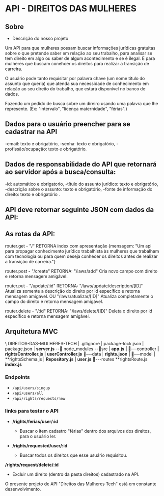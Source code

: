 

# API - DIREITOS DAS MULHERES

## Sobre
- Descrição do nosso projeto

Um API para que mulheres possam buscar informações jurídicas gratuitas sobre o que pretende saber em relação ao seu trabalho, para analisar se tem direito em algo ou saber de algum acontecimento e se é ilegal. E para mulheres que buscam conehcer os direitos para realizar a transição de carreira.

O usuário pode tanto requisitar por palavra chave (um nome título do assunto que queria) que atenda sua necessidade de conhecimento em relação ao seu direito do trabalho, que estará disponível no banco de dados.

Fazendo um pedido de busca sobre um direiro usando uma palavra que lhe represente. (Ex: "intervalo", "licença maternidade", "férias".)


## Dados para o usuário preencher para se cadastrar na API
-email: texto e obrigatório,
-senha: texto e obrigatório,
-profissão/ocupação: texto e obrigatório.



## Dados de responsabilidade do API que retornará ao servidor após a busca/consulta:
-id: automático e obrigatorio,
-título do assunto jurídico: texto e obrigatório,
-descrição sobre o assunto: texto e obrigatório,
-fonte de informação do direito: texto e obrigatório .

## API deve retornar seguinte JSON com dados da API:

<!-- [
  {
        "id": "",
        "titleLegalSubject": "Licença Maternidade",
        "description": "A funcionária gestante tem direito a se afastar de suas atividades profissionais, sem prejuízo de salário, por 120 dias.",
        "sourceInformation": "artigo 392 da CLT"
    }
] -->

## As rotas da API:

router.get -
"/"
RETORNA index com apresentação {mensagem: "Um api para propagar conhecimento jurídico trabalhista às mulheres que trabalham com tecnologia ou para quem deseja conhecer os direitos antes de realizar a transição de carreira."}

router.post -
"/create"
RETORNA:  "/laws/add" Cria novo campo com direito e retorna mensagem amigável.


router.put - 
"/update/:id"
RETORNA:  "/laws/update/description/[ID]" Atualiza somente a descrição do direito por id específico e retorna mensagem amigável.
OU
"/laws/atualizar/[ID]" Atualiza completamente o campo do direito e retorna mensagem amigável.

router.delete -
"/:id"
RETORNA: "/laws/delete/[ID]" Deleta o direito por id específico e retorna mensagem amigável.

## Arquitetura MVC

\ DIREITOS-DAS-MULHERES-TECH
		 |   .gitignore
		 |   package-lock.json
		 |   package.json
	   |   **server.js**
			\--📂 node_modules
			\--📂src
			    |   **app.js**
			    |
			    📂---controller
			    |     **rightsController.js**
			    |     **userController.js**
          		    📂---data
                            |     **rights.json**
                            | 
			    📂---model
			    |       **rightsSchema.js
			    | 	    **Repository.js**
			    |       **user.js**
			    📂---routes
			            **rightsRoute.js
				    **index.js**


### Endpoints

- `/api/users/singup`
- `/api/users/all`
- `/api/rights/requests/new`


### links para testar o API

- **/rights/ferias/user/:id**

  - Buscar o item cadastro "férias" dentro dos arquivos dos direitos, para o usuário ler.

- **/rights/requested/user/:id**
  - Buscar todos os direitos que esse usuário requisitou.

**/rights/request/delete/:id**

- Excluir um direito (dentro da pasta direitos) cadastrado na API.


O presente projeto de API "Direitos das Mulheres Tech" está em constante desenvolvimento.
